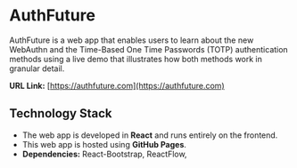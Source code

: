 # AuthFuture

AuthFuture is a web app that enables users to learn about the new WebAuthn and the Time-Based One Time Passwords (TOTP) authentication methods using a live demo that illustrates how both methods work in granular detail. 

**URL Link:** [https://authfuture.com](https://authfuture.com)

## Technology Stack

* The web app is developed in **React** and runs entirely on the frontend.
* This web app is hosted using **GitHub Pages**.
* **Dependencies:** React-Bootstrap, ReactFlow,  